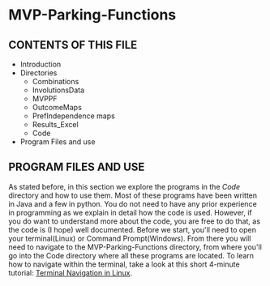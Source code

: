 # MVP-Parking-Functions
CONTENTS OF THIS FILE
---------------------

 * Introduction
 * Directories
    * Combinations
    * InvolutionsData
    * MVPPF
    * OutcomeMaps
    * PrefIndependence maps
    * Results_Excel
    * Code
 * Program Files and use







PROGRAM FILES AND USE
---------------------
As stated before, in this section we explore the programs in the *Code* directory and how to use them. Most of these programs have been written in Java and a few in python. You do not need to have any prior experience in programming as we explain in detail how the code is used. However, if you do want to understand more about the code, you are free to do that, as the code is (I hope) well documented. Before we start, you'll need to open your terminal(Linux) or Command Prompt(Windows). From there you will need to navigate to the MVP-Parking-Functions directory, from where you'll go into the Code directory where all these programs are located. To learn how to navigate within the terminal, take a look at this short 4-minute tutorial: <a taget="_blank" title="hello" href="https://www.youtube.com/watch?v=xp6oHaStwww">Terminal Navigation in Linux</a>. 

